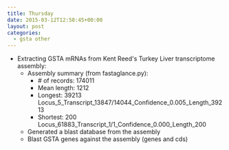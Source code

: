 ```yaml
---
title: Thursday
date: 2015-03-12T12:58:45+00:00
layout: post
categories:
  - gsta other
---
```

  * Extracting GSTA mRNAs from Kent Reed's Turkey Liver transcriptome assembly:
      * Assembly summary (from fastaglance.py):
          * \# of records: 174011
          * Mean length: 1212
          * Longest: 39213 Locus\_5\_Transcript\_13847/14044\_Confidence\_0.005\_Length_39213
          * Shortest: 200 Locus\_61883\_Transcript\_1/1\_Confidence\_0.000\_Length_200
      * Generated a blast database from the assembly
      * Blast GSTA genes against the assembly (genes and cds)
